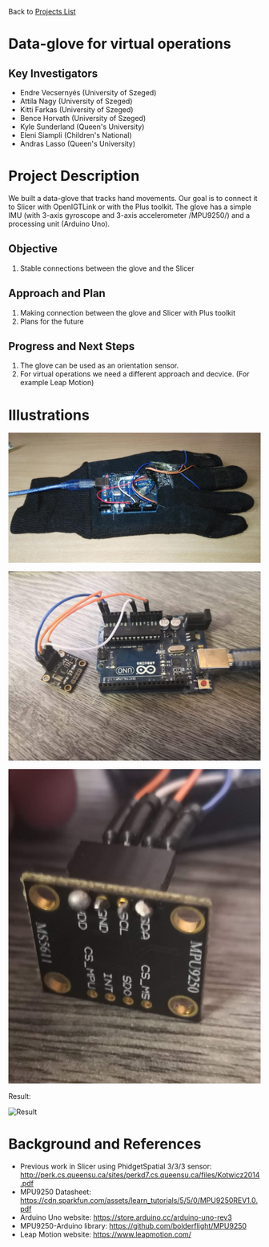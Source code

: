 Back to [Projects List](../../README.md#ProjectsList)

# Data-glove for virtual operations

## Key Investigators

- Endre Vecsernyés (University of Szeged)
- Attila Nagy (University of Szeged)
- Kitti Farkas (University of Szeged)
- Bence Horvath (University of Szeged)
- Kyle Sunderland (Queen's University)
- Eleni Siampli (Children's National)
- Andras Lasso (Queen's University)

# Project Description

We built a data-glove that tracks hand movements. Our goal is to connect it to Slicer with OpenIGTLink or with the Plus toolkit. The glove has a simple IMU (with 3-axis gyroscope and 3-axis accelerometer /MPU9250/) and a processing unit (Arduino Uno).


## Objective

1. Stable connections between the glove and the Slicer

## Approach and Plan

1. Making connection between the glove and Slicer with Plus toolkit
1. Plans for the future

## Progress and Next Steps

1. The glove can be used as an orientation sensor.
1. For virtual operations we need a different approach and decvice. (For example Leap Motion)


<!--Describe progress and next steps in a few bullet points as you are making progress.-->

# Illustrations

<!--Add pictures and links to videos that demonstrate what has been accomplished.-->

![The glove](glove.jpg)

![Arduino and the IMU](hardware1.jpg)

![The IMU's other side](hardware2.jpg)

Result:

![Result](20190201_095221.gif)

# Background and References

<!--Use this space for information that may help people better understand your project, like links to papers, source code, or data.-->
- Previous work in Slicer using PhidgetSpatial 3/3/3 sensor: http://perk.cs.queensu.ca/sites/perkd7.cs.queensu.ca/files/Kotwicz2014.pdf
- MPU9250 Datasheet: https://cdn.sparkfun.com/assets/learn_tutorials/5/5/0/MPU9250REV1.0.pdf
- Arduino Uno website: https://store.arduino.cc/arduino-uno-rev3
- MPU9250-Arduino library: https://github.com/bolderflight/MPU9250
- Leap Motion website: https://www.leapmotion.com/


<!--- Source code: https://github.com/YourUser/YourRepository  -->
<!--- Documentation: https://link.to.docs  -->
<!--- Test data: https://link.to.test.data  -->

